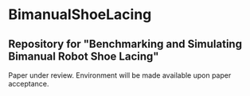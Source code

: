 # BimanualShoeLacing
## Repository for "Benchmarking and Simulating Bimanual Robot Shoe Lacing"

Paper under review. Environment will be made available upon paper acceptance. 
